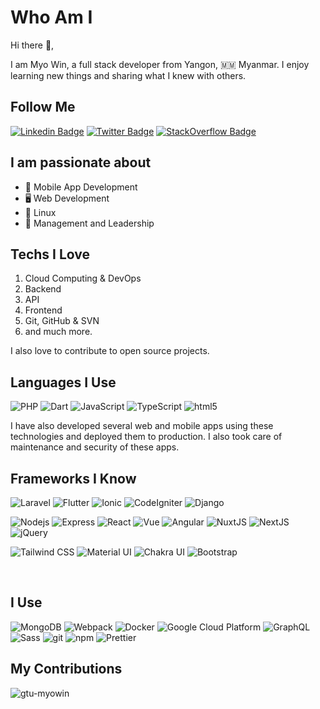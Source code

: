 # Who Am I

Hi there 👋,

I am Myo Win, a full stack developer from Yangon, 🇲🇲 Myanmar. I enjoy learning new things and sharing what I knew with others.

## Follow Me

[![Linkedin Badge](https://img.shields.io/badge/-Myo%20Win-blue?style=flat-square&logo=Linkedin&logoColor=white&link=https://www.linkedin.com/in/myo-win)](https://www.linkedin.com/in/myo-win)
[![Twitter Badge](https://img.shields.io/badge/-M%20Win-1DA1F2?style=flat-square&logo=Twitter&logoColor=white&link=https://twitter.com/mw_optimizr)](https://twitter.com/mw_optimizr)
[![StackOverflow Badge](https://img.shields.io/badge/-Myo%20Win-FE7A16?style=flat-square&logo=StackOverflow&logoColor=white&link=https://stackoverflow.com/users)](https://stackoverflow.com/users/2218290/myo-win)

## I am passionate about

- 📱 Mobile App Development
- 🖥 Web Development
- 🐧 Linux
- 💼 Management and Leadership

## Techs I Love

1. Cloud Computing & DevOps
1. Backend
1. API
1. Frontend
1. Git, GitHub & SVN
1. and much more.

I also love to contribute to open source projects.

## Languages I Use

<p>
<img alt="PHP" src="https://img.shields.io/badge/-PHP-777BB4?style=flat-square&logo=php&logoColor=white" />
<img alt="Dart" src="https://img.shields.io/badge/-Dart-0175C2?style=flat-square&logo=dart&logoColor=white" />
<img alt="JavaScript" src="https://img.shields.io/badge/-JavaScript-yellow?style=flat-square&logo=javascript&logoColor=black" />
<img alt="TypeScript" src="https://img.shields.io/badge/-TypeScript-007ACC?style=flat-square&logo=typescript&logoColor=white" />
<img alt="html5" src="https://img.shields.io/badge/-HTML5-E34F26?style=flat-square&logo=html5&logoColor=white" />
</p>

I have also developed several web and mobile apps using these technologies and deployed them to production. I also took care of maintenance and security of these apps.

## Frameworks I Know

<p>
<img alt="Laravel" src="https://img.shields.io/badge/-Laravel-FF2D20?style=flat-square&logo=laravel&logoColor=white" />
<img alt="Flutter" src="https://img.shields.io/badge/-Flutter-02569B?style=flat-square&logo=flutter&logoColor=white" />
<img alt="Ionic" src="https://img.shields.io/badge/-Ionic-3880FF?style=flat-square&logo=ionic&logoColor=white" />
<img alt="CodeIgniter" src="https://img.shields.io/badge/-CodeIgniter-EF4223?style=flat-square&logo=codeigniter&logoColor=white" />
<img alt="Django" src="https://img.shields.io/badge/-Django-092E20?style=flat-square&logo=django&logoColor=white" />
</p>

<p>
<img alt="Nodejs" src="https://img.shields.io/badge/-Nodejs-43853d?style=flat-square&logo=Node.js&logoColor=white" />
<img alt="Express" src="https://img.shields.io/badge/-Express-000000?style=flat-square&logo=express&logoColor=white" />
<img alt="React" src="https://img.shields.io/badge/-React-45b8d8?style=flat-square&logo=react&logoColor=white" />
<img alt="Vue" src="https://img.shields.io/badge/-Vue-4FC08D?style=flat-square&logo=vue.js&logoColor=white" />
<img alt="Angular" src="https://img.shields.io/badge/-Angular-DD0031?style=flat-square&logo=angular&logoColor=white" />
<img alt="NuxtJS" src="https://img.shields.io/badge/-NuxtJS-00C58E?style=flat-square&logo=nuxt.js&logoColor=white" />
<img alt="NextJS" src="https://img.shields.io/badge/-NextJS-000000?style=flat-square&logo=next.js&logoColor=white" />
<img alt="jQuery" src="https://img.shields.io/badge/-jQuery-0769AD?style=flat-square&logo=jquery&logoColor=white" />
</p>

<p>
<img alt="Tailwind CSS" src="https://img.shields.io/badge/-Tailwind%20CSS-38B2AC?style=flat-square&logo=tailwind-css&logoColor=white" />
<img alt="Material UI" src="https://img.shields.io/badge/-Material%20UI-0081CB?style=flat-square&logo=material-ui&logoColor=white" />
<img alt="Chakra UI" src="https://img.shields.io/badge/-Chakra%20UI-319795?style=flat-square&logo=chakra-ui&logoColor=white" />
<img alt="Bootstrap" src="https://img.shields.io/badge/-Bootstrap-563D7C?style=flat-square&logo=bootstrap&logoColor=white" />
</p>

<br />

## I Use

<p>
<img alt="MongoDB" src="https://img.shields.io/badge/-MongoDB-13aa52?style=flat-square&logo=mongodb&logoColor=white" />
<img alt="Webpack" src="https://img.shields.io/badge/-Webpack-8DD6F9?style=flat-square&logo=webpack&logoColor=white" />
<img alt="Docker" src="https://img.shields.io/badge/-Docker-46a2f1?style=flat-square&logo=docker&logoColor=white" />
<img alt="Google Cloud Platform" src="https://img.shields.io/badge/-Google_Cloud_Platform-1a73e8?style=flat-square&logo=google-cloud&logoColor=white" />
<img alt="GraphQL" src="https://img.shields.io/badge/-GraphQL-E10098?style=flat-square&logo=graphql&logoColor=white" />
<img alt="Sass" src="https://img.shields.io/badge/-Sass-CC6699?style=flat-square&logo=sass&logoColor=white" />
<img alt="git" src="https://img.shields.io/badge/-Git-F05032?style=flat-square&logo=git&logoColor=white" />
<img alt="npm" src="https://img.shields.io/badge/-NPM-CB3837?style=flat-square&logo=npm&logoColor=white" />
<img alt="Prettier" src="https://img.shields.io/badge/-Prettier-F7B93E?style=flat-square&logo=prettier&logoColor=white" />
</p>

## My Contributions

<img src="https://github-readme-stats.vercel.app/api?username=gtu-myowin&show_icons=true&theme=gotham" alt="gtu-myowin" />
